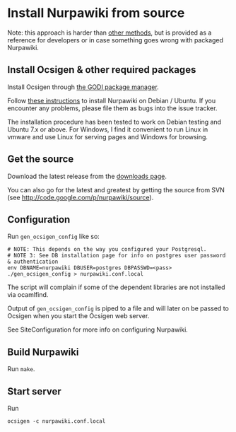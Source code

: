 # Install Nurpawiki from source #
Note: this approach is harder than [other methods](NurpawikiGodiInstallation.md), but is provided as a reference for developers or in case something goes wrong with packaged Nurpawiki.

## Install Ocsigen & other required packages ##

Install Ocsigen through [the GODI package manager](http://godi.ocaml-programming.de/).

Follow [these instructions](OcsigenInstallation.md) to install Nurpawiki on Debian / Ubuntu.  If you encounter any problems, please file them as bugs into the issue tracker.

The installation procedure has been tested to work on Debian testing and Ubuntu 7.x or above.  For Windows, I find it convenient to run Linux in vmware and use Linux for serving pages and Windows for browsing.

## Get the source ##
Download the latest release from the [downloads page](http://code.google.com/p/nurpawiki/downloads/list).

You can also go for the latest and greatest by getting the source from SVN
(see http://code.google.com/p/nurpawiki/source).

## Configuration ##
Run `gen_ocsigen_config` like so:

```
# NOTE: This depends on the way you configured your Postgresql.
# NOTE 3: See DB installation page for info on postgres user password & authentication
env DBNAME=nurpawiki DBUSER=postgres DBPASSWD=<pass> ./gen_ocsigen_config > nurpawiki.conf.local
```

The script will complain if some of the dependent libraries are not installed via ocamlfind.

Output of `gen_ocsigen_config` is piped to a file and will later on be passed to Ocsigen when you start the Ocsigen web server.

See SiteConfiguration for more info on configuring Nurpawiki.
## Build Nurpawiki ##

Run `make`.


## Start server ##

Run

```
ocsigen -c nurpawiki.conf.local
```